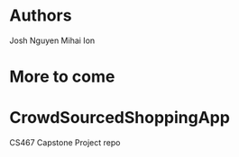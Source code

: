 # Authors
Josh Nguyen
Mihai Ion

# More to come


# CrowdSourcedShoppingApp
CS467 Capstone Project repo
